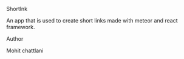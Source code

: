 Shortlnk

An app that is used to create short links made with meteor and react framework.

Author

Mohit chattlani
